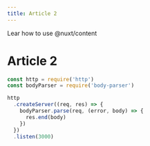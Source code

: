 ```yaml
---
title: Article 2
---
```


Lear how to use @nuxt/content

<!--more-->

# Article 2

```typescript
const http = require('http')
const bodyParser = require('body-parser')

http
  .createServer((req, res) => {
    bodyParser.parse(req, (error, body) => {
      res.end(body)
    })
  })
  .listen(3000)
```
